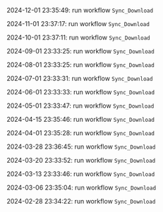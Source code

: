 2024-12-01 23:35:49: run workflow `Sync_Download` 

2024-11-01 23:37:17: run workflow `Sync_Download` 

2024-10-01 23:37:11: run workflow `Sync_Download` 

2024-09-01 23:33:25: run workflow `Sync_Download` 

2024-08-01 23:33:25: run workflow `Sync_Download` 

2024-07-01 23:33:31: run workflow `Sync_Download` 

2024-06-01 23:33:33: run workflow `Sync_Download` 

2024-05-01 23:33:47: run workflow `Sync_Download` 

2024-04-15 23:35:46: run workflow `Sync_Download` 

2024-04-01 23:35:28: run workflow `Sync_Download` 

2024-03-28 23:36:45: run workflow `Sync_Download` 

2024-03-20 23:33:52: run workflow `Sync_Download` 

2024-03-13 23:33:46: run workflow `Sync_Download` 

2024-03-06 23:35:04: run workflow `Sync_Download` 

2024-02-28 23:34:22: run workflow `Sync_Download` 


